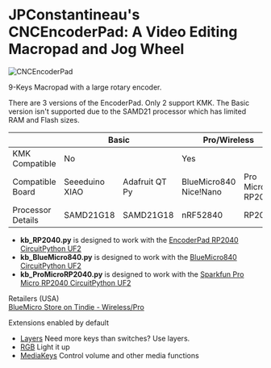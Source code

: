 # JPConstantineau's CNCEncoderPad: A Video Editing Macropad and Jog Wheel

![CNCEncoderPad](https://cdn.tindiemedia.com/images/resize/UWexrAD9p6az5NN9XkHlDmtXHJQ=/p/fit-in/653x435/filters:fill(fff)/i/556481/products/2021-03-04T05%3A39%3A10.731Z-encoderpad.jpg?1614808472)


9-Keys Macropad with a large rotary encoder.

There are 3 versions of the EncoderPad.  Only 2 support KMK. The Basic version isn't supported due to the SAMD21 processor which has limited RAM and Flash sizes.

<table>
    <thead>
        <tr>
            <th colspan="1"></th>
            <th colspan="2">Basic</th>
            <th colspan="2">Pro/Wireless</th>
            <th>RP2040/RGB</th>
        </tr>
    </thead>
    <tbody>
        <tr>
            <td colspan="1">KMK Compatible</td>
            <td colspan="2"> No</td>
            <td colspan="2"> Yes</td>
            <td colspan="1"> Yes</td>
        </tr>
        <tr>
            <td colspan="1">Compatible Board</td>
            <td>Seeeduino XIAO</td>
            <td>Adafruit QT Py</td>
            <td>BlueMicro840 Nice!Nano</td>
            <td>Pro Micro RP2040</td>
            <td>Included on PCB</td>
        </tr>
        <tr>
            <td>Processor Details</td>           
            <td>SAMD21G18</td>
            <td>SAMD21G18 </td>
            <td>nRF52840</td>
            <td>RP2040</td>
            <td>RP2040</td>
        </tr>
    </tbody>
</table>


* **kb_RP2040.py** is designed to work with the [EncoderPad RP2040 CircuitPython UF2](https://circuitpython.org/board/jpconstantineau_encoderpad_rp2040/)
* **kb_BlueMicro840.py** is designed to work with the [BlueMicro840 CircuitPython UF2](https://circuitpython.org/board/bluemicro840/)
* **kb_ProMicroRP2040.py** is designed to work with the [Sparkfun Pro Micro RP2040 CircuitPython UF2](https://circuitpython.org/board/sparkfun_pro_micro_rp2040/)

Retailers (USA)  
[BlueMicro Store on Tindie - Wireless/Pro](https://www.tindie.com/products/jpconstantineau/wireless-video-editing-macropad-and-jog-wheel/)

Extensions enabled by default  
- [Layers](https://github.com/KMKfw/kmk_firmware/tree/master/docs/layers.md) Need more keys than switches? Use layers.
- [RGB](https://github.com/KMKfw/kmk_firmware/tree/master/docs/rgb.md) Light it up
- [MediaKeys](https://github.com/KMKfw/kmk_firmware/tree/master/docs/media_keys.md) Control volume and other media functions
